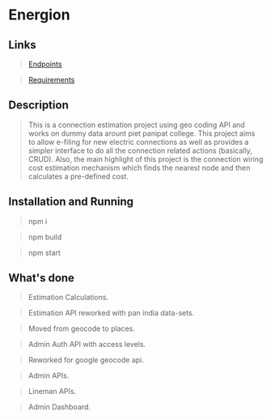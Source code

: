 # Energion

## Links

> [Endpoints](ENDPOINTS.md)

> [Requirements](REQUIREMENTS.md)

## Description

> This is a connection estimation project using geo coding API and works on dummy data arount piet panipat college. This project aims to allow e-filing for new electric connections as well as provides a simpler interface to do all the connection related actions (basically, CRUD). Also, the main highlight of this project is the connection wiring cost estimation mechanism which finds the nearest node and then calculates a pre-defined cost.

## Installation and Running

> npm i

> npm build

> npm start

## What's done

> Estimation Calculations.

> Estimation API reworked with pan india data-sets.

> Moved from geocode to places.

> Admin Auth API with access levels.

> Reworked for google geocode api.

> Admin APIs.

> Lineman APIs.

> Admin Dashboard.
